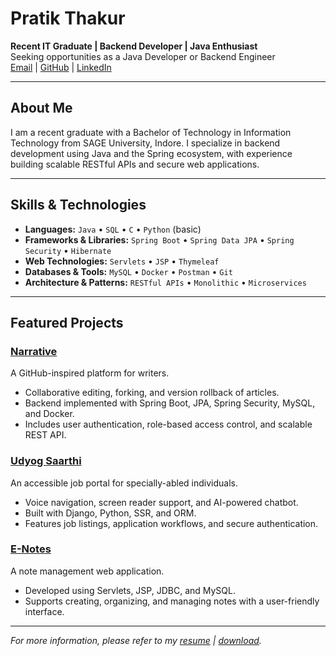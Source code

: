# Pratik Thakur

**Recent IT Graduate | Backend Developer | Java Enthusiast**  
Seeking opportunities as a Java Developer or Backend Engineer  
[Email](mailto:pratikthakurwork@gmail.com) | [GitHub](https://github.com/pratik-thakur0) | [LinkedIn](your-linkedin-url)

---

## About Me

I am a recent graduate with a Bachelor of Technology in Information Technology from SAGE University, Indore. I specialize in backend development using Java and the Spring ecosystem, with experience building scalable RESTful APIs and secure web applications.

---

## Skills & Technologies

- **Languages:** `Java` • `SQL` • `C` • `Python` (basic)
- **Frameworks & Libraries:** `Spring Boot` • `Spring Data JPA` • `Spring Security` • `Hibernate`
- **Web Technologies:** `Servlets` • `JSP` • `Thymeleaf`
- **Databases & Tools:** `MySQL` • `Docker` • `Postman` • `Git`
- **Architecture & Patterns:** `RESTful APIs` • `Monolithic` • `Microservices`

---

## Featured Projects

### [Narrative](link-to-repo)
A GitHub-inspired platform for writers.

- Collaborative editing, forking, and version rollback of articles.
- Backend implemented with Spring Boot, JPA, Spring Security, MySQL, and Docker.
- Includes user authentication, role-based access control, and scalable REST API.

### [Udyog Saarthi](link-to-repo)
An accessible job portal for specially-abled individuals.

- Voice navigation, screen reader support, and AI-powered chatbot.
- Built with Django, Python, SSR, and ORM.
- Features job listings, application workflows, and secure authentication.

### [E-Notes](link-to-repo)
A note management web application.

- Developed using Servlets, JSP, JDBC, and MySQL.
- Supports creating, organizing, and managing notes with a user-friendly interface.

---

_For more information, please refer to my [resume](https://github.com/pratik-thakur0/pratik-thakur0/blob/main/resume/Pratik-Thakur-Resume-New-1.5-1P.pdf) | [download](https://github.com/pratik-thakur0/pratik-thakur0/raw/main/resume/Pratik-Thakur-Resume-New-1.5-1P.pdf)._

